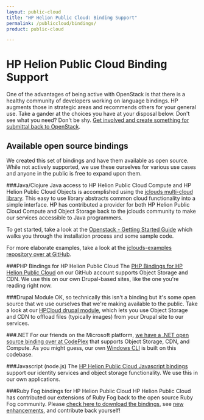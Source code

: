 ```yaml
---
layout: public-cloud
title: "HP Helion Public Cloud: Binding Support"
permalink: /publiccloud/bindings/
product: public-cloud

---
```

<!--PUBLISHED-->
# HP Helion Public Cloud Binding Support

One of the advantages of being active with OpenStack is that there is a healthy community of developers working on language bindings.  HP augments those in strategic areas and recommends others for your general use.  Take a gander at the choices you have at your disposal below.  Don't see what you need?  Don't be shy. [Get involved and create something for submittal back to OpenStack](http://openstack.org/community).

## Available open source bindings
We created this set of bindings and have them available as open source.  While not actively supported, we use these ourselves for various use cases and anyone in the public is free to expand upon them.

###Java/Clojure
Java access to HP Helion Public Cloud Compute and HP Helion Public Cloud Objects is accomplished using the [jclouds multi-cloud library](https://jclouds.apache.org).  This easy to use library abstracts common cloud functionality into a simple interface.  HP has contributed a provider for both HP Helion Public Cloud Compute and Object Storage back to the jclouds community to make our services accessible to Java programmers.

To get started, take a look at the [Openstack - Getting Started Guide](http://jclouds.apache.org/guides/openstack) which walks you through the installation process and some sample code.

For more elaborate examples, take a look at the [jclouds-examples repository over at GitHub](https://github.com/jclouds/jclouds-examples).

###PHP Bindings for HP Helion Public Cloud
The [PHP Bindings for HP Helion Public Cloud](http://hpcloud.github.com/HPCloud-PHP) on our GitHub account supports Object Storage and CDN.  We use this on our own Drupal-based sites, like the one you're reading right now.

###Drupal Module
OK, so technically this isn't a binding but it's some open source that we use ourselves that we're making available to the public.  Take a look at our [HPCloud drupal module](http://drupal.org/project/hpcloud), which lets you use Object Storage and CDN to offload files (typically images) from your Drupal site to our services.

###.NET
For our friends on the Microsoft platform, [we have a .NET open source binding over at CodePlex](http://hpcloud.codeplex.com/) that supports Object Storage, CDN, and Compute.  As you might guess, our own [Windows CLI](/publiccloud/cli/windows/) is built on this codebase.

###Javascript (node.js)
The [HP Helion Public Cloud Javascript bindings](http://hpcloud.github.io/hpcloud-js/) support our identity services and object storage functionality. We use this in our own applications.

###Ruby Fog bindings for HP Helion Public Cloud
HP Helion Public Cloud has contributed our extensions of Ruby Fog back to the open source Ruby Fog community. Please [check here to download the bindings](http://rubygems.org/gems/fog), see [new enhancements](https://github.com/fog/fog/blob/master/lib/fog/hp/README.md), and contribute back yourself!

